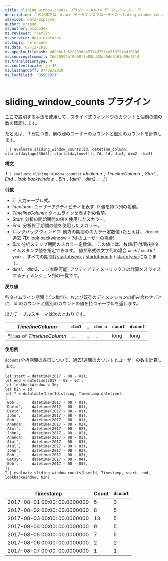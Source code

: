 ```yaml
---
title: sliding_window_counts プラグイン-Azure データエクスプローラー
description: この記事では、Azure データエクスプローラーの sliding_window_counts プラグインについて説明します。
services: data-explorer
author: orspod
ms.author: orspodek
ms.reviewer: rkarlin
ms.service: data-explorer
ms.topic: reference
ms.date: 02/13/2020
ms.openlocfilehash: 4d90bc3b6222896d45374d771ce5f87f4bdf6786
ms.sourcegitcommit: 7dd20592bf0e08f8b05bd32dc9de8461d89cff14
ms.translationtype: MT
ms.contentlocale: ja-JP
ms.lasthandoff: 07/02/2020
ms.locfileid: "85902021"
---
```

# <a name="sliding_window_counts-plugin"></a>sliding_window_counts プラグイン

[ここで](samples.md#perform-aggregations-over-a-sliding-window)説明する手法を使用して、スライド式ウィンドウのカウントと個別の値の数を確認します。

たとえば、 *1 日*につき、前の*週*のユーザーのカウントと個別のカウントを計算します。 

```kusto
T | evaluate sliding_window_counts(id, datetime_column, startofday(ago(30d)), startofday(now()), 7d, 1d, dim1, dim2, dim3)
```

**構文**

*T* `| evaluate` `sliding_window_counts(` *idcolumn* `,` *TimelineColumn* `,` *Start* `,` *End* `,` *look backwindow* `,` *Bin* `,` [*dim1* `,` *dim2* `,` ...]`)`

**引数**

* *T*: 入力テーブル式。
* *Idcolumn*: ユーザーアクティビティを表す ID 値を持つ列の名前。 
* *TimelineColumn*: タイムラインを表す列の名前。
* *Start*: 分析の開始期間の値を使用したスカラー。
* *End*: 分析終了期間の値を使用したスカラー。
* ルックバック*ウィンドウ*: 前方の期間のスカラー定数値 (たとえば、 `dcount` 過去 7D: look backwindow = 7d のユーザーの場合)
* *Bin*: 分析ステップ期間のスカラー定数値。 この値には、数値/日付/時刻/タイムスタンプ値を指定できます。 値が形式の文字列の場合 `week` / `month` / `year` 、すべての期間は[startofweek](startofweekfunction.md) / [startofmonth](startofmonthfunction.md) / [startofyear](startofyearfunction.md)になります。 
* *dim1*、 *dim2*、...: (省略可能) アクティビティメトリックスの計算をスライスするディメンション列の一覧です。

**戻り値**

各タイムライン期間 (ビン単位)、および既存のディメンションの組み合わせごとに、Id のカウントと個別のカウントの値を持つテーブルを返します。

出力テーブルスキーマは次のとおりです。

|*TimelineColumn*|`dim1`|..|`dim_n`|`count`|`dcount`|
|---|---|---|---|---|---|
|型: as of *TimelineColumn*|..|..|..|long|long|


**使用例**

`dcounts`分析期間の各日について、過去1週間のカウントとユーザーの数を計算します。 

```kusto
let start = datetime(2017 - 08 - 01);
let end = datetime(2017 - 08 - 07); 
let lookbackWindow = 3d;  
let bin = 1d;
let T = datatable(UserId:string, Timestamp:datetime)
[
'Bob',      datetime(2017 - 08 - 01), 
'David',    datetime(2017 - 08 - 01), 
'David',    datetime(2017 - 08 - 01), 
'John',     datetime(2017 - 08 - 01), 
'Bob',      datetime(2017 - 08 - 01), 
'Ananda',   datetime(2017 - 08 - 02),  
'Atul',     datetime(2017 - 08 - 02), 
'John',     datetime(2017 - 08 - 02), 
'Ananda',   datetime(2017 - 08 - 03), 
'Atul',     datetime(2017 - 08 - 03), 
'Atul',     datetime(2017 - 08 - 03), 
'John',     datetime(2017 - 08 - 03), 
'Bob',      datetime(2017 - 08 - 03), 
'Betsy',    datetime(2017 - 08 - 04), 
'Bob',      datetime(2017 - 08 - 05), 
];
T | evaluate sliding_window_counts(UserId, Timestamp, start, end, lookbackWindow, bin)


```

|Timestamp|Count|`dcount`|
|---|---|---|
|2017-08-01 00:00: 00.0000000|5|3|
|2017-08-02 00:00: 00.0000000|8|5|
|2017-08-03 00:00: 00.0000000|13|5|
|2017-08-04 00:00: 00.0000000|9|5|
|2017-08-05 00:00: 00.0000000|7|5|
|2017-08-06 00:00: 00.0000000|2|2|
|2017-08-07 00:00: 00.0000000|1|1|